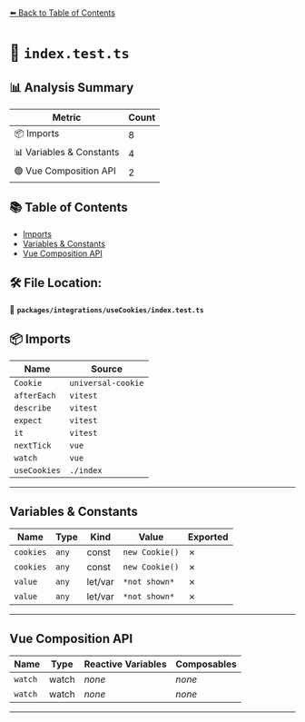 [⬅️ Back to Table of Contents](../../../index.md)

# 📄 `index.test.ts`

## 📊 Analysis Summary

| Metric | Count |
|--------|-------|
| 📦 Imports | 8 |
| 📊 Variables & Constants | 4 |
| 🟢 Vue Composition API | 2 |

## 📚 Table of Contents

- [Imports](#imports)
- [Variables & Constants](#variables-constants)
- [Vue Composition API](#vue-composition-api)

## 🛠️ File Location:
📂 **`packages/integrations/useCookies/index.test.ts`**

## 📦 Imports

| Name | Source |
|------|--------|
| `Cookie` | `universal-cookie` |
| `afterEach` | `vitest` |
| `describe` | `vitest` |
| `expect` | `vitest` |
| `it` | `vitest` |
| `nextTick` | `vue` |
| `watch` | `vue` |
| `useCookies` | `./index` |


---

## Variables & Constants

| Name | Type | Kind | Value | Exported |
|------|------|------|-------|----------|
| `cookies` | `any` | const | `new Cookie()` | ✗ |
| `cookies` | `any` | const | `new Cookie()` | ✗ |
| `value` | `any` | let/var | `*not shown*` | ✗ |
| `value` | `any` | let/var | `*not shown*` | ✗ |


---

## Vue Composition API

| Name | Type | Reactive Variables | Composables |
|------|------|-------------------|-------------|
| `watch` | watch | *none* | *none* |
| `watch` | watch | *none* | *none* |


---